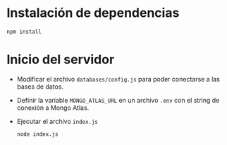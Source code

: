 # Instalación de dependencias
```
npm install
```

# Inicio del servidor

- Modificar el archivo `databases/config.js` para poder conectarse a las bases de datos.

- Definir la variable `MONGO_ATLAS_URL` en un archivo `.env` con el string de conexión a Mongo Atlas.

- Ejecutar el archivo `index.js`

  ```
  node index.js
  ```
